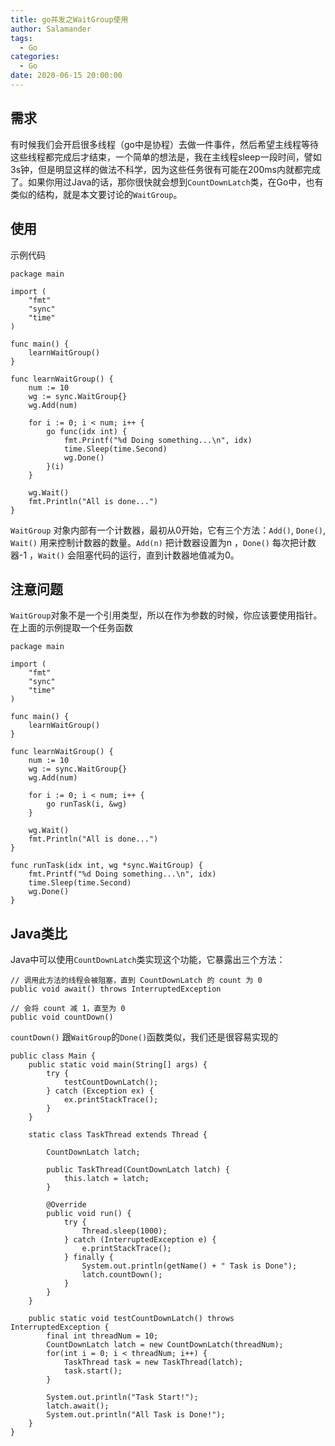 ```yaml
---
title: go并发之WaitGroup使用
author: Salamander
tags:
  - Go
categories:
  - Go
date: 2020-06-15 20:00:00
---
```

## 需求
有时候我们会开启很多线程（go中是协程）去做一件事件，然后希望主线程等待这些线程都完成后才结束，一个简单的想法是，我在主线程sleep一段时间，譬如3s钟，但是明显这样的做法不科学，因为这些任务很有可能在200ms内就都完成了。如果你用过Java的话，那你很快就会想到`CountDownLatch`类，在Go中，也有类似的结构，就是本文要讨论的`WaitGroup`。

<!-- more -->


## 使用
示例代码
```
package main

import (
	"fmt"
	"sync"
	"time"
)

func main() {
	learnWaitGroup()
}

func learnWaitGroup() {
	num := 10
	wg := sync.WaitGroup{}
	wg.Add(num)

	for i := 0; i < num; i++ {
		go func(idx int) {
			fmt.Printf("%d Doing something...\n", idx)
			time.Sleep(time.Second)
			wg.Done()
		}(i)
	}

	wg.Wait()
	fmt.Println("All is done...")
}
```
`WaitGroup` 对象内部有一个计数器，最初从0开始，它有三个方法：`Add()`, `Done()`, `Wait()` 用来控制计数器的数量。`Add(n)` 把计数器设置为n ，`Done()` 每次把计数器-1 ，`Wait()` 会阻塞代码的运行，直到计数器地值减为0。  


## 注意问题
`WaitGroup`对象不是一个引用类型，所以在作为参数的时候，你应该要使用指针。在上面的示例提取一个任务函数
```
package main

import (
	"fmt"
	"sync"
	"time"
)

func main() {
	learnWaitGroup()
}

func learnWaitGroup() {
	num := 10
	wg := sync.WaitGroup{}
	wg.Add(num)

	for i := 0; i < num; i++ {
		go runTask(i, &wg)
	}

	wg.Wait()
	fmt.Println("All is done...")
}

func runTask(idx int, wg *sync.WaitGroup) {
	fmt.Printf("%d Doing something...\n", idx)
	time.Sleep(time.Second)
	wg.Done()
}
```

## Java类比
Java中可以使用`CountDownLatch`类实现这个功能，它暴露出三个方法：
```
// 调用此方法的线程会被阻塞，直到 CountDownLatch 的 count 为 0
public void await() throws InterruptedException

// 会将 count 减 1，直至为 0
public void countDown() 
```
`countDown()` 跟`WaitGroup`的`Done()`函数类似，我们还是很容易实现的
```
public class Main {
    public static void main(String[] args) {
        try {
            testCountDownLatch();
        } catch (Exception ex) {
            ex.printStackTrace();
        }
    }
    
    static class TaskThread extends Thread {
        
        CountDownLatch latch;
        
        public TaskThread(CountDownLatch latch) {
            this.latch = latch;
        }
        
        @Override
        public void run() {
            try {
                Thread.sleep(1000);
            } catch (InterruptedException e) {
                e.printStackTrace();
            } finally {
                System.out.println(getName() + " Task is Done");
                latch.countDown();
            }
        }
    }

    public static void testCountDownLatch() throws InterruptedException {
        final int threadNum = 10;
        CountDownLatch latch = new CountDownLatch(threadNum);
        for(int i = 0; i < threadNum; i++) {
            TaskThread task = new TaskThread(latch);
            task.start();
        }
        
        System.out.println("Task Start!");
        latch.await();
        System.out.println("All Task is Done!");
    }
}
```
